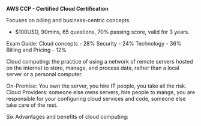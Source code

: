 **AWS CCP - Certified Cloud Certification**

Focuses on billing and business-centric concepts.

- $100USD, 90mins, 65 questions, 70% passing score, valid for 3 years.

Exam Guide: 
Cloud concepts - 28%
Security - 24%
Technology - 36%
Billing and Pricing - 12%

Cloud computing: the practice of using a network of remote servers hosted on the internet to store, manage, and process data, rather than a local server or a personal computer.

On-Premise: You own the server, you hire IT people, you take all the risk.
Cloud Providers: someone else owns servers, hire people to mange, you are responsible for your configuring cloud services and code, someone else take care of the rest.

Six Advantages and benefits of cloud computing:
